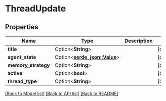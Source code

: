 # ThreadUpdate

## Properties

Name | Type | Description | Notes
------------ | ------------- | ------------- | -------------
**title** | Option<**String**> |  | [optional]
**agent_state** | Option<[**serde_json::Value**](.md)> |  | [optional]
**memory_strategy** | Option<**String**> |  | [optional]
**active** | Option<**bool**> |  | [optional]
**thread_type** | Option<**String**> |  | [optional]

[[Back to Model list]](../README.md#documentation-for-models) [[Back to API list]](../README.md#documentation-for-api-endpoints) [[Back to README]](../README.md)


